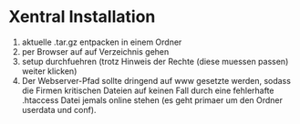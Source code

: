 # Xentral Installation

1. aktuelle .tar.gz entpacken in einem Ordner
2. per Browser auf auf Verzeichnis gehen
3. setup durchfuehren (trotz Hinweis der Rechte (diese muessen passen) weiter klicken)
4. Der Webserver-Pfad sollte dringend auf www gesetzte werden, sodass die 
Firmen kritischen Dateien auf keinen Fall durch eine fehlerhafte .htaccess 
Datei jemals online stehen (es geht primaer um den Ordner userdata und conf).


